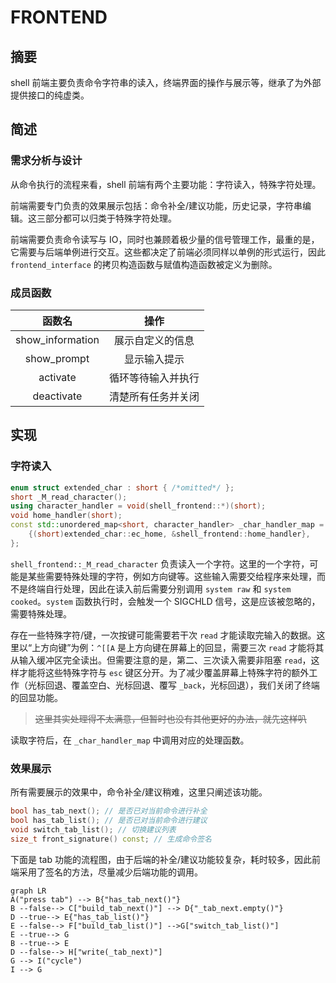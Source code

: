 # FRONTEND

## 摘要

shell 前端主要负责命令字符串的读入，终端界面的操作与展示等，继承了为外部提供接口的纯虚类。

## 简述

### 需求分析与设计

从命令执行的流程来看，shell 前端有两个主要功能：字符读入，特殊字符处理。

前端需要专门负责的效果展示包括：命令补全/建议功能，历史记录，字符串编辑。这三部分都可以归类于特殊字符处理。

前端需要负责命令读写与 IO，同时也兼顾着极少量的信号管理工作，最重的是，它需要与后端单例进行交互。这些都决定了前端必须同样以单例的形式运行，因此 `frontend_interface` 的拷贝构造函数与赋值构造函数被定义为删除。

### 成员函数

|函数名|操作|
|:-:|:-:|
|show_information|展示自定义的信息|
|show_prompt|显示输入提示|
|activate|循环等待输入并执行|
|deactivate|清楚所有任务并关闭|

## 实现

### 字符读入

~~~cpp
enum struct extended_char : short { /*omitted*/ };
short _M_read_character();
using character_handler = void(shell_frontend::*)(short);
void home_handler(short);
const std::unordered_map<short, character_handler> _char_handler_map = {
    {(short)extended_char::ec_home, &shell_frontend::home_handler},
};
~~~

`shell_frontend::_M_read_character` 负责读入一个字符。这里的一个字符，可能是某些需要特殊处理的字符，例如方向键等。这些输入需要交给程序来处理，而不是终端自行处理，因此在读入前后需要分别调用 `system raw` 和 `system cooked`。`system` 函数执行时，会触发一个 SIGCHLD 信号，这是应该被忽略的，需要特殊处理。

存在一些特殊字符/键，一次按键可能需要若干次 `read` 才能读取完输入的数据。这里以“上方向键”为例：`^[[A` 是上方向键在屏幕上的回显，需要三次 `read` 才能将其从输入缓冲区完全读出。但需要注意的是，第二、三次读入需要非阻塞 `read`，这样才能将这些特殊字符与 `esc` 键区分开。为了减少覆盖屏幕上特殊字符的额外工作（光标回退、覆盖空白、光标回退、覆写 `_back`，光标回退），我们关闭了终端的回显功能。

> ~~这里其实处理得不太满意，但暂时也没有其他更好的办法，就先这样叭~~

读取字符后，在 `_char_handler_map` 中调用对应的处理函数。

### 效果展示

所有需要展示的效果中，命令补全/建议稍难，这里只阐述该功能。

~~~cpp
bool has_tab_next(); // 是否已对当前命令进行补全
bool has_tab_list(); // 是否已对当前命令进行建议
void switch_tab_list(); // 切换建议列表
size_t front_signature() const; // 生成命令签名
~~~

下面是 tab 功能的流程图，由于后端的补全/建议功能较复杂，耗时较多，因此前端采用了签名的方法，尽量减少后端功能的调用。

~~~mermaid
graph LR
A("press tab") --> B{"has_tab_next()"}
B --false--> C["build_tab_next()"] --> D{"_tab_next.empty()"}
D --true--> E{"has_tab_list()"}
E --false--> F["build_tab_list()"] -->G["switch_tab_list()"]
E --true--> G
B --true--> E
D --false--> H["write(_tab_next)"]
G --> I("cycle")
I --> G
~~~